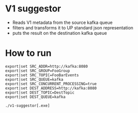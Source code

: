 # V1 suggestor
* Reads V1 metadata from the source kafka queue
* filters and transforms it to UP standard json representation
* puts the result on the destination kafka queue

# How to run

```
export|set SRC_ADDR=http://kafka:8080
export|set SRC_GROUP=FooGroup
export|set SRC_TOPIC=FooBarEvents
export|set SRC_QUEUE=kafka
export|set SRC_CONCURRENT_PROCESSING=true
export|set DEST_ADDRESS=http://kafka:8080
export|set DEST_TOPIC=DestTopic
export|set DEST_QUEUE=kafka

./v1-suggestor[.exe]
```
